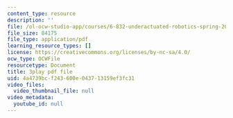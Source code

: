 ```yaml
---
content_type: resource
description: ''
file: /ol-ocw-studio-app/courses/6-832-underactuated-robotics-spring-2009/4a4739bcf243600e043713159ef3fc31_qtmmwILxVR4.pdf
file_size: 84175
file_type: application/pdf
learning_resource_types: []
license: https://creativecommons.org/licenses/by-nc-sa/4.0/
ocw_type: OCWFile
resourcetype: Document
title: 3play pdf file
uid: 4a4739bc-f243-600e-0437-13159ef3fc31
video_files:
  video_thumbnail_file: null
video_metadata:
  youtube_id: null
---
```


